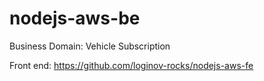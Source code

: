 # nodejs-aws-be

Business Domain: Vehicle Subscription

Front end: https://github.com/loginov-rocks/nodejs-aws-fe
